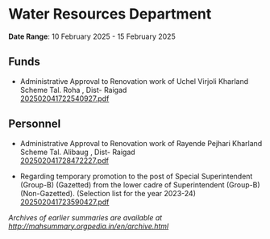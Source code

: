 # Water Resources Department

**Date Range**: 10 February 2025 - 15 February 2025


## Funds
- Administrative Approval to Renovation work of  Uchel Virjoli Kharland Scheme Tal. Roha , Dist- Raigad\
  [202502041722540927.pdf](https://gr.maharashtra.gov.in/Site/Upload/Government%20Resolutions/English/202502041722540927....pdf)

## Personnel
- Administrative Approval to Renovation work of  Rayende Pejhari  Kharland Scheme Tal. Alibaug , Dist- Raigad\
  [202502041728472227.pdf](https://gr.maharashtra.gov.in/Site/Upload/Government%20Resolutions/English/202502041728472227....pdf)

- Regarding temporary promotion to the post of Special Superintendent (Group-B) (Gazetted) from the lower cadre of Superintendent (Group-B) (Non-Gazetted). (Selection list for the year 2023-24)\
  [202502041723590427.pdf](https://gr.maharashtra.gov.in/Site/Upload/Government%20Resolutions/English/202502041723590427.....pdf)


*Archives of earlier summaries are available at http://mahsummary.orgpedia.in/en/archive.html*